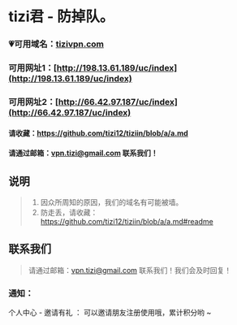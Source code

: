 # tizi君 - 防掉队。

### 💗可用域名：[tizivpn.com](http://tizivpn.com)
### 可用网址1：[http://198.13.61.189/uc/index](http://198.13.61.189/uc/index)
### 可用网址2：[http://66.42.97.187/uc/index](http://66.42.97.187/uc/index)

#### 请收藏：https://github.com/tizi12/tiziin/blob/a/a.md

#### 请通过邮箱：vpn.tizi@gmail.com 联系我们！

## 说明

> 1. 因众所周知的原因，我们的域名有可能被墙。
> 2. 防走丢，请收藏：https://github.com/tizi12/tiziin/blob/a/a.md#readme

## 联系我们

> 请通过邮箱：vpn.tizi@gmail.com 联系我们！我们会及时回复！


### 通知：
个人中心 - 邀请有礼 ： 可以邀请朋友注册使用哦，累计积分哟 ~
